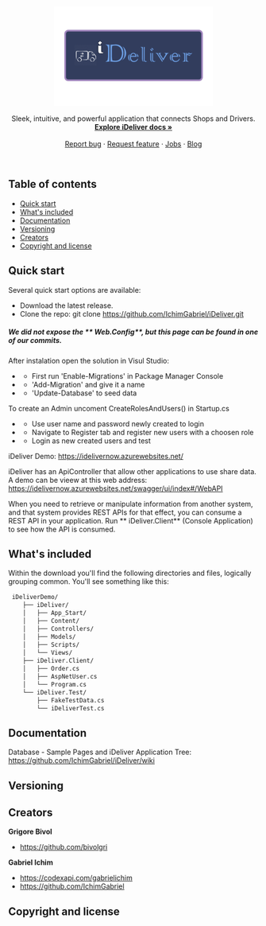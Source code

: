 <p align="center">
  <a href="#">
    <img src="https://github.com/IchimGabriel/iDeliver/blob/master/iDeliverDemo/iDeliver/Content/Images/header.png" alt="iDeliver logo"  height=200>
  </a>

  <p align="center">
    Sleek, intuitive, and powerful application that connects Shops and Drivers.
    <br>
    <a href="https://github.com/IchimGabriel/iDeliver/wiki"><strong>Explore iDeliver docs »</strong></a>
    <br>
    <br>
    <a href="#">Report bug</a>
    ·
    <a href="#">Request feature</a>
    ·
    <a href="#">Jobs</a>
    ·
    <a href="#">Blog</a>
  </p>
</p>

<br>

## Table of contents

- [Quick start](#quick-start)
- [What's included](#whats-included)
- [Documentation](#documentation)
- [Versioning](#versioning)
- [Creators](#creators)
- [Copyright and license](#copyright-and-license)

## Quick start

Several quick start options are available:

* Download the latest release.
* Clone the repo: git clone https://github.com/IchimGabriel/iDeliver.git

##### We did not expose the ** Web.Config**, but this page can be found in one of our commits.
After instalation open the solution in Visul Studio:
* - First run 'Enable-Migrations' in Package Manager Console
* - 'Add-Migration' and give it a name
* - 'Update-Database' to seed data

To create an Admin uncoment CreateRolesAndUsers() in Startup.cs
* - Use user name and password newly created to login
* - Navigate to Register tab and register new users with a choosen role
* - Login as new created users and test

iDeliver Demo:
https://idelivernow.azurewebsites.net/

iDeliver has an ApiController that allow other applications to use share data.
A demo can be vieew at this web address: https://idelivernow.azurewebsites.net/swagger/ui/index#/WebAPI

When you need to retrieve or manipulate information from another system, and that system provides REST APIs for that effect, you can consume a REST API in your application.
Run ** iDeliver.Client** (Console Application) to see how the API is consumed.

## What's included

Within the download you'll find the following directories and files, logically grouping common. You'll see something like this:

```
 iDeliverDemo/
    ├── iDeliver/
    │   ├── App_Start/
    │   ├── Content/
    │   ├── Controllers/
    │   ├── Models/
    │   ├── Scripts/
    │   └── Views/
    ├── iDeliver.Client/
    │   ├── Order.cs
    │   ├── AspNetUser.cs
    │   └── Program.cs
    └── iDeliver.Test/
        ├── FakeTestData.cs
        └── iDeliverTest.cs
```
## Documentation

Database - Sample Pages and iDeliver Application Tree:
https://github.com/IchimGabriel/iDeliver/wiki

## Versioning

## Creators

**Grigore Bivol**

- <https://github.com/bivolgri>

**Gabriel Ichim**

- <https://codexapi.com/gabrielichim>
- <https://github.com/IchimGabriel>

## Copyright and license
